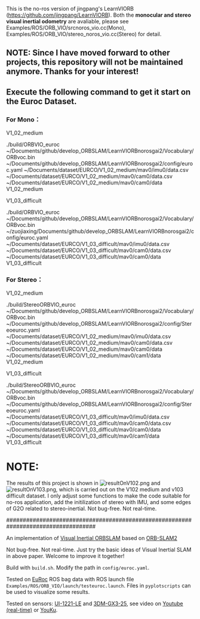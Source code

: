 This is the no-ros version of jingpang's LearnVIORB (https://github.com/jingpang/LearnVIORB). Both the **monocular and stereo visual inertial odometry** are avaliable, please see Examples/ROS/ORB_VIO/srcnoros_vio.cc(Mono), Examples/ROS/ORB_VIO/stereo_noros_vio.cc(Stereo) for detail.

## NOTE: Since I have moved forward to other projects, this repository will not be maintained anymore. Thanks for your interest!


## Execute the following  command to get it start on the Euroc Dataset.
### For Mono：

V1_02_medium

./build/ORBVIO_euroc  ~/Documents/github/develop_ORBSLAM/LearnVIORBnorosgai2/Vocabulary/ORBvoc.bin ~/Documents/github/develop_ORBSLAM/LearnVIORBnorosgai2/config/euroc.yaml  ~/Documents/dataset/EURCO/V1_02_medium/mav0/imu0/data.csv  
~/Documents/dataset/EURCO/V1_02_medium/mav0/cam0/data.csv  
~/Documents/dataset/EURCO/V1_02_medium/mav0/cam0/data V1_02_medium

V1_03_difficult

./build/ORBVIO_euroc  ~/Documents/github/develop_ORBSLAM/LearnVIORBnorosgai2/Vocabulary/ORBvoc.bin ~/zuojiaxing/Documents/github/develop_ORBSLAM/LearnVIORBnorosgai2/config/euroc.yaml  ~/Documents/dataset/EURCO/V1_03_difficult/mav0/imu0/data.csv  
~/Documents/dataset/EURCO/V1_03_difficult/mav0/cam0/data.csv  
~/Documents/dataset/EURCO/V1_03_difficult/mav0/cam0/data V1_03_difficult

### For Stereo：

V1_02_medium

./build/StereoORBVIO_euroc ~/Documents/github/develop_ORBSLAM/LearnVIORBnorosgai2/Vocabulary/ORBvoc.bin ~/Documents/github/develop_ORBSLAM/LearnVIORBnorosgai2/config/Stereoeuroc.yaml  ~/Documents/dataset/EURCO/V1_02_medium/mav0/imu0/data.csv  
~/Documents/dataset/EURCO/V1_02_medium/mav0/cam0/data.csv  
~/Documents/dataset/EURCO/V1_02_medium/mav0/cam0/data  
~/Documents/dataset/EURCO/V1_02_medium/mav0/cam1/data V1_02_medium


V1_03_difficult

./build/StereoORBVIO_euroc ~/Documents/github/develop_ORBSLAM/LearnVIORBnorosgai2/Vocabulary/ORBvoc.bin ~/Documents/github/develop_ORBSLAM/LearnVIORBnorosgai2/config/Stereoeuroc.yaml  ~/Documents/dataset/EURCO/V1_03_difficult/mav0/imu0/data.csv  
~/Documents/dataset/EURCO/V1_03_difficult/mav0/cam0/data.csv  
~/Documents/dataset/EURCO/V1_03_difficult/mav0/cam0/data  
~/Documents/dataset/EURCO/V1_03_difficult/mav0/cam1/data V1_03_difficult

# NOTE:
The results of this project is shown in ![resultOnV102.png](https://github.com/ZuoJiaxing/LearnVIORBnorosgai2/blob/master/resultOnV102.png?raw=true) and 
![resultOnV103.png](https://github.com/ZuoJiaxing/LearnVIORBnorosgai2/blob/master/resultOnV103.png?raw=true), which is carried out on the V102 medium and v103 difficult dataset. I only adjust some functions to make the code suitable for no-ros application, add the initilization of stereo with IMU, and some edges of G2O related to stereo-inertial. Not bug-free. Not real-time.

###################################################################################

An implementation of [Visual Inertial ORBSLAM](https://arxiv.org/abs/1610.05949) based on [ORB-SLAM2](https://github.com/raulmur/ORB_SLAM2)

Not bug-free. Not real-time. Just try the basic ideas of Visual Inertial SLAM in above paper. Welcome to improve it together!

Build with `build.sh`. Modify the path in `config/euroc.yaml`. 

Tested on [EuRoc](http://projects.asl.ethz.ch/datasets/doku.php?id=kmavvisualinertialdatasets) ROS bag data with ROS launch file `Examples/ROS/ORB_VIO/launch/testeuroc.launch`. Files in `pyplotscripts` can be used to visualize some results.

Tested on sensors: [UI-1221-LE](https://en.ids-imaging.com/store/ui-1221le.html) and [3DM-GX3-25](http://www.microstrain.com/inertial/3dm-gx3-25), see video on [Youtube (real-time)](https://youtu.be/AUWBpSj-XtA) or [YouKu](http://v.youku.com/v_show/id_XMTkxMjgzMzMwOA).


